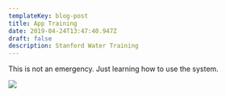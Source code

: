 ```yaml
---
templateKey: blog-post
title: App Training
date: 2019-04-24T13:47:40.947Z
draft: false
description: Stanford Water Training
---
```

This is not an emergency. Just learning how to use the system.

![](/img/tommytentpeg.jpg)
